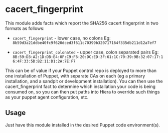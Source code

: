 
# cacert_fingerprint

This module adds facts which report the SHA256 cacert fingerprint in two formats as follows:

- `cacert_fingerprint` - lower case, no colons
  Eg: `8b59d3a21ddbe40fc9f620dced3f611c70399b320717164f335db211d12a7ef7`

- `cacert_fingerprint_colonated` - upper case, colon separated pairs
  Eg: `8B:59:D3:A2:1D:DB:E4:0F:C9:F6:20:DC:ED:3F:61:1C:70:39:9B:32:07:17:16:4F:33:5D:B2:11:D1:2A:7E:F7`

This can be of value if your Puppet control repo is deployed to more than one installation of Puppet, with separate CAs on each (eg a primary installation, and a sandpit or development installation). You can then use the cacert_fingerprint fact to determine which installation your code is being consumed on, so you can then put paths into Hiera to override such things as your puppet agent configuration, etc.

## Usage

Just have this module installed in the desired Puppet code environment(s).


